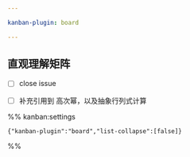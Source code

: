 ```yaml
---

kanban-plugin: board

---
```


## 直观理解矩阵

- [ ] close issue
- [ ] 补充引用到 高次幂，以及抽象行列式计算




%% kanban:settings
```
{"kanban-plugin":"board","list-collapse":[false]}
```
%%